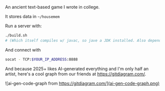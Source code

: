
An ancient text-based game I wrote in college.

It stores data in `~/housemem`

Run a server with:

```bash
./build.sh
# (Which itself compiles w/ javac, so jave a JDK installed. Also depends on sed cpp & bash)
```

And connect with

```bash
socat - TCP:$YOUR_IP_ADDRESS:8888
```

And because 2025+ likes AI-generated everything and I'm only half an artist, here's a cool graph from our friends at https://gitdiagram.com/.

![ai-gen-code-graph from https://gitdiagram.com/](ai-gen-code-graph.png)
